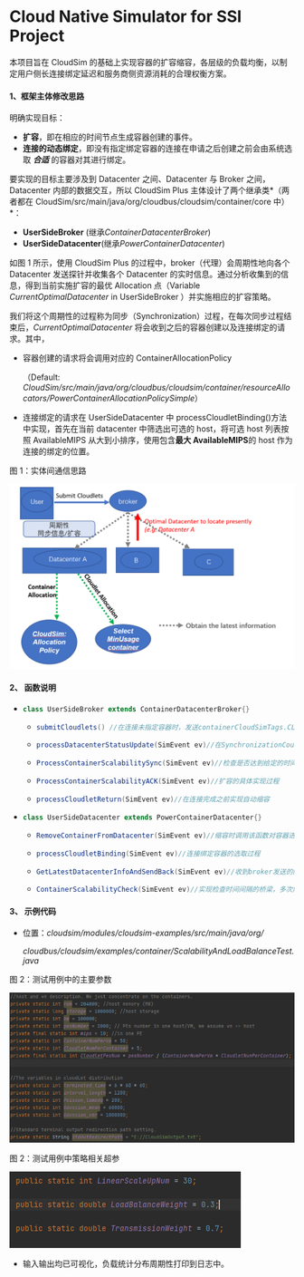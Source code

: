 # Cloud Native Simulator for SSI Project

本项目旨在 CloudSim 的基础上实现容器的扩容缩容，各层级的负载均衡，以制定用户侧长连接绑定延迟和服务商侧资源消耗的合理权衡方案。

#### 1、框架主体修改思路

明确实现目标：

- **扩容**，即在相应的时间节点生成容器创建的事件。
- **连接的动态绑定**，即没有指定绑定容器的连接在申请之后创建之前会由系统选取 **_合适_** 的容器对其进行绑定。

要实现的目标主要涉及到 Datacenter 之间、Datacenter 与 Broker 之间，Datacenter 内部的数据交互，所以 CloudSim Plus 主体设计了两个继承类*（两者都在 CloudSim/src/main/java/org/cloudbus/cloudsim/container/core 中）*：

- **UserSideBroker** (继承*ContainerDatacenterBroker*)
- **UserSideDatacenter**(继承*PowerContainerDatacenter*)

如图 1 所示，使用 CloudSim Plus 的过程中，broker（代理）会周期性地向各个 Datacenter 发送探针并收集各个 Datacenter 的实时信息。通过分析收集到的信息，得到当前实施扩容的最优 Allocation 点（Variable _CurrentOptimalDatacenter_ in UserSideBroker ）并实施相应的扩容策略。

我们将这个周期性的过程称为同步（Synchronization）过程，在每次同步过程结束后，_CurrentOptimalDatacenter_ 将会收到之后的容器创建以及连接绑定的请求。其中，

- 容器创建的请求将会调用对应的 ContainerAllocationPolicy

  （Default: _CloudSim/src/main/java/org/cloudbus/cloudsim/container/resourceAllocators/PowerContainerAllocationPolicySimple_）

- 连接绑定的请求在 UserSideDatacenter 中 processCloudletBinding()方法中实现，首先在当前 datacenter 中筛选出可选的 host，将可选 host 列表按照 AvailableMIPS 从大到小排序，使用包含**最大 AvailableMIPS**的 host 作为连接的绑定的位置。

图 1：实体间通信思路

![实体间通信思路](README/framework.png)

#### 2、 函数说明

- ```java
  class UserSideBroker extends ContainerDatacenterBroker{}
  ```

  - ```java
    submitCloudlets() //在连接未指定容器时，发送containerCloudSimTags.CLOUDLET_BINDING，延迟是clt.getExecStartTime()
    ```

  - ```java
    processDatacenterStatusUpdate(SimEvent ev)//在SynchronizationCount数量达到数据中心数量时，同步更新数据
    ```

  - ```java
    ProcessContainerScalabilitySync(SimEvent ev)//检查是否达到给定的时间间隔，如果未达到就等待；达到了就发送ack请求
    ```

  - ```java
    ProcessContainerScalabilityACK(SimEvent ev)//扩容的具体实现过程
    ```

  - ```java
    processCloudletReturn(SimEvent ev)//在连接完成之前实现自动缩容
    ```

- ```java
  class UserSideDatacenter extends PowerContainerDatacenter{}
  ```

  - ```java
    RemoveContainerFromDatacenter(SimEvent ev)//缩容时调用该函数对容器进行清除
    ```

  - ```java
    processCloudletBinding(SimEvent ev)//连接绑定容器的选取过程
    ```

  - ```java
    GetLatestDatacenterInfoAndSendBack(SimEvent ev)//收到broker发送的同步探针后收集该数据中心数据整理并发送给broker
    ```

  - ```java
    ContainerScalabilityCheck(SimEvent ev)//实现检查时间间隔的桥梁，多次触发。
    ```

#### 3、 示例代码

- 位置：_cloudsim/modules/cloudsim-examples/src/main/java/org/_

  _cloudbus/cloudsim/examples/container/ScalabilityAndLoadBalanceTest.java_

图 2：测试用例中的主要参数

![测试用例中策略相关超参](README/Variables1.PNG)

图 2：测试用例中策略相关超参

![测试用例中策略相关超参](README/HyperParameter.PNG)

- 输入输出均已可视化，负载统计分布周期性打印到日志中。
